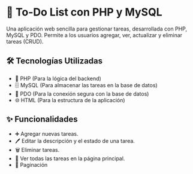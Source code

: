 # 📝 To-Do List con PHP y MySQL
Una aplicación web sencilla para gestionar tareas, desarrollada con PHP, MySQL y PDO. Permite a los usuarios agregar, ver, actualizar y eliminar tareas (CRUD).

## 🛠️ Tecnologías Utilizadas
- 🐘 PHP (Para la lógica del backend)
- 🗄️ MySQL (Para almacenar las tareas en la base de datos)
- 🔐 PDO (Para la conexión segura con la base de datos)
- 🌐 HTML (Para la estructura de la aplicación)

## ✨ Funcionalidades
- ➕ Agregar nuevas tareas.
- 🖊️ Editar la descripción y el estado de una tarea.
- 🗑️ Eliminar tareas.
- 👀 Ver todas las tareas en la página principal.
- 📄 Paginación
